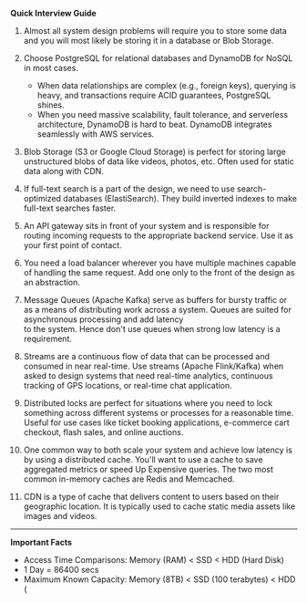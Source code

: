 **Quick Interview Guide**

1. Almost all system design problems will require you to store some data and you will most likely be storing it in a database or Blob Storage.
  
2. Choose PostgreSQL for relational databases and DynamoDB for NoSQL in most cases.
    - When data relationships are complex (e.g., foreign keys), querying is heavy, and transactions require ACID guarantees, PostgreSQL shines.
    - When you need massive scalability, fault tolerance, and serverless architecture, DynamoDB is hard to beat. DynamoDB integrates seamlessly with AWS services.
       
3. Blob Storage (S3 or Google Cloud Storage) is perfect for storing large unstructured blobs of data like videos, photos, etc. Often used for static data along with CDN.

4. If full-text search is a part of the design, we need to use search-optimized databases (ElastiSearch). They build inverted indexes to make full-text searches faster.

5. An API gateway sits in front of your system and is responsible for routing incoming requests to the appropriate backend service. Use it as your first point of contact.
   
6. You need a load balancer wherever you have multiple machines capable of handling the same request. Add one only to the front of the design as an abstraction.

7. Message Queues (Apache Kafka) serve as buffers for bursty traffic or as a means of distributing work across a system. Queues are suited for asynchronous processing and add latency   
   to the system. Hence don't use queues when strong low latency is a requirement.

8. Streams are a continuous flow of data that can be processed and consumed in near real-time. Use streams (Apache Flink/Kafka) when asked to design systems that need real-time 
   analytics, continuous tracking of GPS locations, or real-time chat application.

9. Distributed locks are perfect for situations where you need to lock something across different systems or processes for a reasonable time. Useful for use cases like ticket booking 
   applications, e-commerce cart checkout, flash sales, and online auctions.

10. One common way to both scale your system and achieve low latency is by using a distributed cache. You'll want to use a cache to save aggregated metrics or speed Up Expensive 
    queries. The two most common in-memory caches are Redis and Memcached.

11. CDN is a type of cache that delivers content to users based on their geographic location. It is typically used to cache static media assets like images and videos. 

------------------------------------------------------------------------------------------------------------------------------------------------

**Important Facts**

-  Access Time Comparisons: Memory (RAM) < SSD < HDD (Hard Disk)
-  1 Day = 86400 secs
-  Maximum Known Capacity: Memory (8TB) < SSD (100 terabytes) < HDD (
